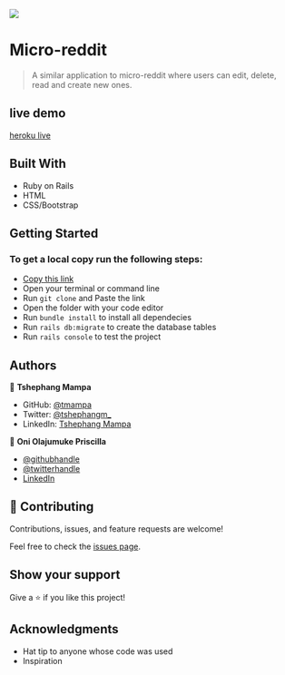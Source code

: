 ![](https://img.shields.io/badge/Microverse-blueviolet)

# Micro-reddit

> A similar application to micro-reddit where users can edit, delete, read and create new ones.

## live demo
[heroku live](https://priscillamicroreddit.herokuapp.com/)

## Built With

- Ruby on Rails
- HTML
- CSS/Bootstrap

## Getting Started
### To get a local copy run the following steps:

- [Copy this link](https://github.com/ZeenatLawal/Micro-Reddit)
- Open your terminal or command line
- Run `git clone` and Paste the link
- Open the folder with your code editor
- Run `bundle install` to install all dependecies
- Run `rails db:migrate` to create the database tables
- Run `rails console` to test the project

## Authors

👤 **Tshephang Mampa**

- GitHub: [@tmampa](https://github.com/tmampa)
- Twitter: [@tshephangm_](https://twitter.com/tshephangm_)
- LinkedIn: [Tshephang Mampa](https://linkedin.com/in/tshephangmampa)

👤 **Oni Olajumuke Priscilla**

- [@githubhandle](https://github.com/prolajumokeoni)
- [@twitterhandle](https://twitter.com/prolajumokeoni)
- [LinkedIn](https://www.linkedin.com/in/olajumoke-priscilla-oni-44a48b162/)

## 🤝 Contributing

Contributions, issues, and feature requests are welcome!

Feel free to check the [issues page](https://github.com/prolajumokeoni/micro-reddit/issues).

## Show your support

Give a ⭐️ if you like this project!

## Acknowledgments

- Hat tip to anyone whose code was used
- Inspiration


